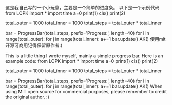这是我自己写的一个小玩意，主要是一个简单的进度条。
以下是一个示例代码
from LOPK import *
import time
a=0
print(1)
cls()
print(2)

total_outer = 1000
total_inner = 1000
total_steps = total_outer * total_inner

bar = ProgressBar(total_steps, prefix='Progress:', length=40)
for i in range(total_outer):
    for j in range(total_inner):
        a+=1
        bar.update()
AK()
使用mit开源可商用记得保留原作者:)

This is a little thing I wrote myself, mainly a simple progress bar.
Here is an example code: from LOPK import *
import time
a=0
print(1)
cls()
print(2)


total_outer = 1000
total_inner = 1000
total_steps = total_outer * total_inner


bar = ProgressBar(total_steps, prefix='Progress:', length=40)
for i in range(total_outer):
for j in range(total_inner):
a+=1
bar.update()
AK()
When using MIT open source for commercial purposes, please remember to credit the original author. :)
